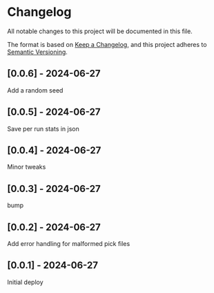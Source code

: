 # Changelog
All notable changes to this project will be documented in this file.

The format is based on [Keep a Changelog](https://keepachangelog.com/en/1.0.0/),
and this project adheres to [Semantic Versioning](https://semver.org/spec/v2.0.0.html).

## [0.0.6] - 2024-06-27
Add a random seed

## [0.0.5] - 2024-06-27
Save per run stats in json

## [0.0.4] - 2024-06-27
Minor tweaks

## [0.0.3] - 2024-06-27
bump

## [0.0.2] - 2024-06-27
Add error handling for malformed pick files

## [0.0.1] - 2024-06-27
Initial deploy
